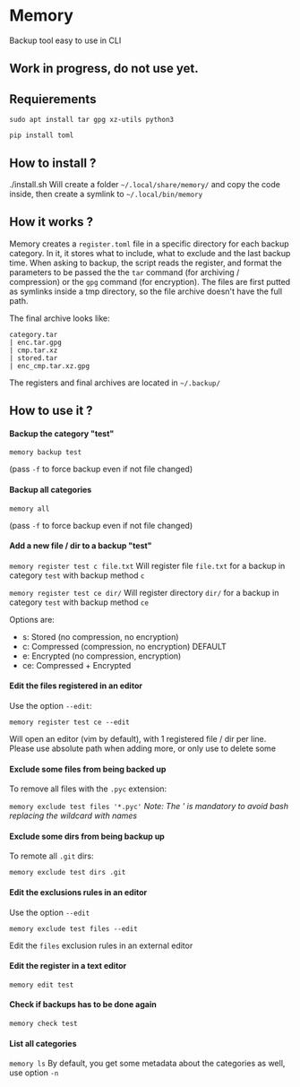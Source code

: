 # Memory
Backup tool easy to use in CLI

## Work in progress, do not use yet.

## Requierements

`sudo apt install tar gpg xz-utils python3`

`pip install toml`

## How to install ?
./install.sh
Will create a folder `~/.local/share/memory/` and copy the code inside, then create a symlink to `~/.local/bin/memory`

## How it works ?
Memory creates a `register.toml` file in a specific directory for each backup category. In it, it stores what to include, what to exclude and the last backup time.
When asking to backup, the script reads the register, and format the parameters to be passed the the `tar` command (for archiving / compression) or the `gpg` command (for encryption).
The files are first putted as symlinks inside a tmp directory, so the file archive doesn't have the full path.

The final archive looks like:
```
category.tar
| enc.tar.gpg
| cmp.tar.xz
| stored.tar
| enc_cmp.tar.xz.gpg
```

The registers and final archives are located in `~/.backup/`

## How to use it ?

#### Backup the category "test"
`memory backup test`

(pass `-f` to force backup even if not file changed)

#### Backup all categories
`memory all`

(pass `-f` to force backup even if not file changed)

#### Add a new file / dir to a backup "test"

`memory register test c file.txt`
Will register file `file.txt` for a backup in category `test` with backup method `c`

`memory register test ce dir/`
Will register directory `dir/` for a backup in category `test` with backup method `ce`

Options are:
- s: Stored (no compression, no encryption)
- c: Compressed (compression, no encryption) DEFAULT
- e: Encrypted (no compression, encryption)
- ce: Compressed + Encrypted

#### Edit the files registered in an editor
Use the option `--edit`:

`memory register test ce --edit`

Will open an editor (vim by default), with 1 registered file / dir per line.
Please use absolute path when adding more, or only use to delete some

#### Exclude some files from being backed up
To remove all files with the `.pyc` extension:

`memory exclude test files '*.pyc'`
*Note: The ' is mandatory to avoid bash replacing the wildcard with names*

#### Exclude some dirs from being backup up
To remote all `.git` dirs:

`memory exclude test dirs .git`

#### Edit the exclusions rules in an editor
Use the option `--edit`

`memory exclude test files --edit`

Edit the `files` exclusion rules in an external editor

#### Edit the register in a text editor
`memory edit test`

#### Check if backups has to be done again
`memory check test`

#### List all categories
`memory ls`
By default, you get some metadata about the categories as well, use option `-n`
